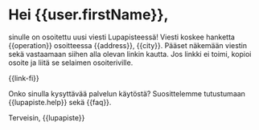 # Hei {{user.firstName}},

sinulle on osoitettu uusi viesti Lupapisteess&auml;! Viesti koskee hanketta {{operation}} osoitteessa {{address}}, {{city}}. P&auml;&auml;set n&auml;kem&auml;&auml;n viestin sek&auml; vastaamaan siihen alla olevan linkin kautta. Jos linkki ei toimi, kopioi osoite ja liit&auml; se selaimen osoiteriville.

{{link-fi}}

Onko sinulla kysytt&auml;v&auml;&auml; palvelun k&auml;yt&ouml;st&auml;? Suosittelemme tutustumaan {{lupapiste.help}} sek&auml; {{faq}}.

Terveisin,
{{lupapiste}}